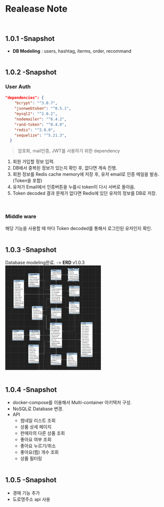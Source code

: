 # Realease Note
\
[]()
## **1.0.1** -Snapshot
* **DB Modeling** : users, hashtag, iterms, order, recommand
\
\
[]()
## **1.0.2** -Snapshot
### User Auth
```json
"dependencies": {
    "bcrypt": "^3.0.7",
    "jsonwebtoken": "^8.5.1",
    "mysql2": "^2.0.2",
    "nodemailer": "^6.4.2",
    "rand-token": "^0.4.0",
    "redis": "^2.8.0",
    "sequelize": "^5.21.3",
  }
```
> 암호화, mail인증, JWT를 사용하기 위한 dependency
\
[]()

1. 회원 가입할 정보 입력.
2. DB에서 중복된 정보가 있는지 확인 후, 없다면 계속 진행.
3. 회원 정보를 Redis cache memory에 저장 후, 유저 email로 인증 메일을 발송. (Token을 포함)
4. 유저가 Email에서 인증버튼을 누를시 token이 다시 서버로 돌아옴.
5. Token decoded 결과 문제가 없다면 Redis에 있던 유저의 정보를 DB로 저장.

\
[]()
### Middle ware
해당 기능을 사용할 때 마다 Token decoded를 통해서 로그인된 유저인지 확인.
\
\
[]()
## **1.0.3** -Snapshot
Database modeling완료. -> **ERD** v1.0.3
\
[]()
<img src="./readmeImg/erd_v1.0.3.png" width="60%"/>
\
\
[]()
## **1.0.4** -Snapshot
* docker-compose를 이용해서 Multi-container 아키텍처 구성.
* NoSQL로 Database 변경.
* API
  - 썸네일 리스트 조회
  - 상품 상세 페이지
  - 판매자의 다른 상품 조회
  - 좋아요 여부 조회
  - 좋아요 누르기/취소
  - 좋아요(찜) 개수 조회
  - 상품 필터링
\
\
[]()
## **1.0.5** -Snapshot
* 경매 기능 추가
* 도로명주소 api 사용